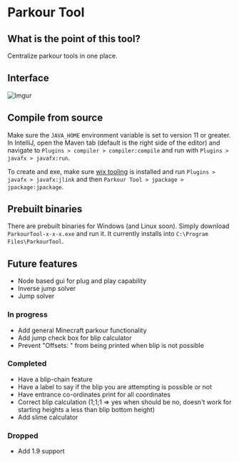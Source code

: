 # Parkour Tool

## What is the point of this tool?

Centralize parkour tools in one place.

## Interface

![Imgur](https://i.imgur.com/2MM5v5K.png)

## Compile from source

Make sure the `JAVA_HOME` environment variable is set to version 11 or greater. In IntelliJ, open the Maven tab 
(default is the right side of the editor) and navigate to `Plugins > compiler > compiler:compile` and run
with `Plugins > javafx > javafx:run`.

To create and exe, make sure [wix tooling](https://wixtoolset.org/) is installed and run `Plugins > javafx > javafx:jlink` and then `Parkour Tool > jpackage > jpackage:jpackage`.

## Prebuilt binaries
There are prebuilt binaries for Windows (and Linux soon). Simply download `ParkourTool-x-x-x.exe` and run it. It 
currently installs into `C:\Program Files\ParkourTool`. 

## Future features
* Node based gui for plug and play capability 
* Inverse jump solver
* Jump solver

### In progress

* Add general Minecraft parkour functionality
* Add jump check box for blip calculator
* Prevent "Offsets: " from being printed when blip is not possible

### Completed

* Have a blip-chain feature
* Have a label to say if the blip you are attempting is possible or not
* Have entrance co-ordinates print for all coordinates 
* Correct blip calculation (1;1;1 => yes when should be no, doesn't work for starting heights a less than blip bottom
  height)
* Add slime calculator

### Dropped

* Add 1.9 support